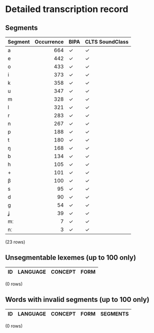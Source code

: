 
# Detailed transcription record

## Segments

| Segment | Occurrence | BIPA | CLTS SoundClass |
|:----------|-------------:|:-------|:------------------|
| a | 664 | ✓ | ✓ |
| e | 442 | ✓ | ✓ |
| o | 433 | ✓ | ✓ |
| i | 373 | ✓ | ✓ |
| k | 358 | ✓ | ✓ |
| u | 347 | ✓ | ✓ |
| m | 328 | ✓ | ✓ |
| l | 321 | ✓ | ✓ |
| r | 283 | ✓ | ✓ |
| n | 267 | ✓ | ✓ |
| p | 188 | ✓ | ✓ |
| t | 180 | ✓ | ✓ |
| ŋ | 168 | ✓ | ✓ |
| b | 134 | ✓ | ✓ |
| h | 105 | ✓ | ✓ |
| + | 101 | ✓ | ✓ |
| β | 100 | ✓ | ✓ |
| s | 95 | ✓ | ✓ |
| d | 90 | ✓ | ✓ |
| g | 54 | ✓ | ✓ |
| ʝ | 39 | ✓ | ✓ |
| mː | 7 | ✓ | ✓ |
| nː | 3 | ✓ | ✓ |

(23 rows)



## Unsegmentable lexemes (up to 100 only)

| ID | LANGUAGE | CONCEPT | FORM |
|------|------------|-----------|--------|

(0 rows)



## Words with invalid segments (up to 100 only)

| ID | LANGUAGE | CONCEPT | FORM | SEGMENTS |
|------|------------|-----------|--------|------------|

(0 rows)


